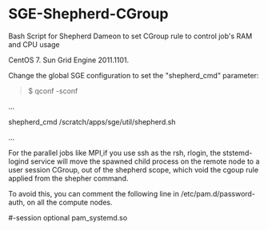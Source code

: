 # SGE-Shepherd-CGroup
Bash Script for Shepherd  Dameon to set CGroup rule to control job's RAM and CPU usage

CentOS 7. Sun Grid Engine 2011.1101.

Change the global SGE configuration to set the "shepherd_cmd" parameter:

>$ qconf -sconf

...

shepherd_cmd                 /scratch/apps/sge/util/shepherd.sh

...

For the parallel jobs like MPI,if you use ssh as the rsh, rlogin, the ststemd-logind service will move the spawned child process on the remote node to a user session CGroup, out of the shepherd scope, which void the cgoup rule applied from the shepher command.

To avoid this, you can comment the following line in /etc/pam.d/password-auth, on all the compute nodes.

#-session     optional      pam_systemd.so

